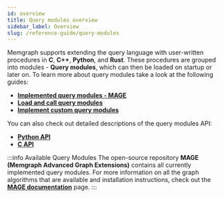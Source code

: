 ```yaml
---
id: overview
title: Query modules overview
sidebar_label: Overview
slug: /reference-guide/query-modules
---
```


Memgraph supports extending the query language with user-written procedures in **C**, **C++**, **Python**, and **Rust**.
These procedures are grouped into modules - **Query modules**, which can then be loaded on startup or later on.
To learn more about query modules take a look at the following guides:

* **[Implemented query modules - MAGE](/reference-guide/query-modules/available-query-modules.md)**
* **[Load and call query modules](/reference-guide/query-modules/load-call-query-modules.md)**
* **[Implement custom query modules](/database-functionalities/query-modules/implement-query-modules.md)**

You can also check out detailed descriptions of the query modules API:
* **[Python API](/reference-guide/query-modules/api/python-api.md)**
* **[C API](/reference-guide/query-modules/api/c-api.md)**

:::info Available Query Modules
The open-source repository **MAGE (Memgraph Advanced Graph Extensions)** contains all currently implemented query modules. For more information on all the graph algorithms that are available and installation instructions, check out the **[MAGE documentation](/mage)** page.
:::